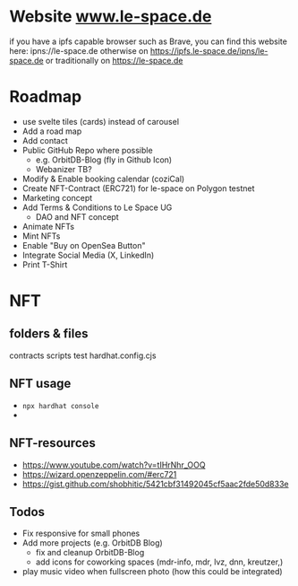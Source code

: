 # Website www.le-space.de

if you have a ipfs capable browser such as Brave, you can find this website here: ipns://le-space.de 
otherwise on https://ipfs.le-space.de/ipns/le-space.de
or traditionally on https://le-space.de 

# Roadmap
- use svelte tiles (cards) instead of carousel
- Add a road map 
- Add contact
- Public GitHub Repo where possible 
  - e.g. OrbitDB-Blog (fly in Github Icon)
  - Webanizer TB? 
- Modify & Enable booking calendar (coziCal) 
- Create NFT-Contract (ERC721) for le-space on Polygon testnet
- Marketing concept
- Add Terms & Conditions to Le Space UG
  - DAO and NFT concept
- Animate NFTs
- Mint NFTs
- Enable "Buy on OpenSea Button"
- Integrate Social Media (X, LinkedIn)
- Print T-Shirt

# NFT
## folders & files
contracts
scripts
test
hardhat.config.cjs

## NFT usage
- ```npx hardhat console```
- ``` ```

## NFT-resources
- https://www.youtube.com/watch?v=tIHrNhr_OOQ
- https://wizard.openzeppelin.com/#erc721
- https://gist.github.com/shobhitic/5421cbf31492045cf5aac2fde50d833e


## Todos
- Fix responsive for small phones
- Add more projects (e.g. OrbitDB Blog)
  - fix and cleanup OrbitDB-Blog 
  - add icons for coworking spaces (mdr-info, mdr, lvz, dnn, kreutzer,)
- play music video when fullscreen photo (how this could be integrated)
